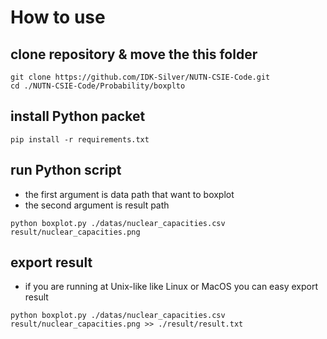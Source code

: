 # How to use

## clone repository & move the this folder
```
git clone https://github.com/IDK-Silver/NUTN-CSIE-Code.git
cd ./NUTN-CSIE-Code/Probability/boxplto
```

## install Python packet 
```
pip install -r requirements.txt
```

## run Python script
- the first argument is data path that want to boxplot
- the second argument is result path
```
python boxplot.py ./datas/nuclear_capacities.csv result/nuclear_capacities.png
```

## export result
- if you are running at Unix-like like Linux or MacOS you can easy export result
```
python boxplot.py ./datas/nuclear_capacities.csv result/nuclear_capacities.png >> ./result/result.txt
```  